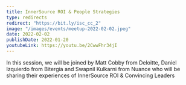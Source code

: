 ```yaml
---
title: InnerSource ROI & People Strategies
type: redirects
redirect: "https://bit.ly/isc_cc_2"
image: "/images/events/meetup-2022-02-02.jpeg"
date: 2022-02-02
publishDate: 2022-01-20
youtubeLink: https://youtu.be/2CwwFhr34jI
---
```


In this session, we will be joined by Matt Cobby from Deloitte, Daniel Izquierdo from Bitergia and
Swapnil Kulkarni from Nuance who will be sharing their experiences of InnerSource ROI & Convincing Leaders